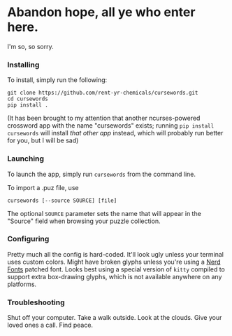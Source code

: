 # Abandon hope, all ye who enter here.

I'm so, so sorry.

### Installing

To install, simply run the following:
```
git clone https://github.com/rent-yr-chemicals/cursewords.git
cd cursewords
pip install .
```
(It has been brought to my attention that another ncurses-powered crossword app with the name "cursewords" exists; running `pip install cursewords` will install _that other app_ instead, which will probably run better for you, but I will be sad)

### Launching

To launch the app, simply run `cursewords` from the command line.

To import a .puz file, use
```
cursewords [--source SOURCE] [file]
```
The optional `SOURCE` parameter sets the name that will appear in the "Source" field when browsing your puzzle collection.

### Configuring

Pretty much all the config is hard-coded. It'll look ugly unless your terminal uses custom colors. Might have broken glyphs unless you're using a [Nerd Fonts](https://github.com/ryanoasis/nerd-fonts) patched font. Looks best using a special version of `kitty` compiled to support extra box-drawing glyphs, which is not available anywhere on any platforms.

### Troubleshooting

Shut off your computer. Take a walk outside. Look at the clouds. Give your loved ones a call. Find peace.
